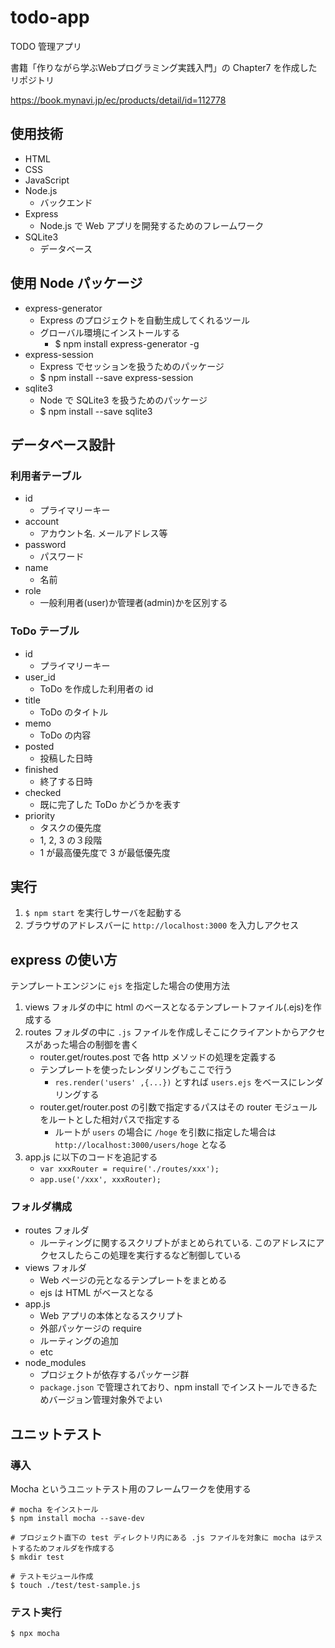 # todo-app

TODO 管理アプリ

書籍「作りながら学ぶWebプログラミング実践入門」の Chapter7 を作成したリポジトリ

https://book.mynavi.jp/ec/products/detail/id=112778


## 使用技術

* HTML
* CSS
* JavaScript
* Node.js
    * バックエンド
* Express
    * Node.js で Web アプリを開発するためのフレームワーク
* SQLite3
    * データベース

## 使用 Node パッケージ

* express-generator
    * Express のプロジェクトを自動生成してくれるツール
    * グローバル環境にインストールする
        * $ npm install express-generator -g
* express-session
    * Express でセッションを扱うためのパッケージ
    * $ npm install --save express-session
* sqlite3
    * Node で SQLite3 を扱うためのパッケージ
    * $ npm install --save sqlite3

## データベース設計

### 利用者テーブル

* id
    * プライマリーキー
* account
    * アカウント名. メールアドレス等
* password
    * パスワード
* name
    * 名前
* role
    * 一般利用者(user)か管理者(admin)かを区別する

### ToDo テーブル

* id
    * プライマリーキー
* user_id
    * ToDo を作成した利用者の id
* title
    * ToDo のタイトル
* memo
    * ToDo の内容
* posted
    * 投稿した日時
* finished
    * 終了する日時
* checked
    * 既に完了した ToDo かどうかを表す
* priority
    * タスクの優先度
    * 1, 2, 3 の３段階
    * 1 が最高優先度で 3 が最低優先度


## 実行

1. `$ npm start` を実行しサーバを起動する
1. ブラウザのアドレスバーに `http://localhost:3000` を入力しアクセス

## express の使い方

テンプレートエンジンに `ejs` を指定した場合の使用方法

1. views フォルダの中に html のベースとなるテンプレートファイル(.ejs)を作成する
1. routes フォルダの中に `.js` ファイルを作成しそこにクライアントからアクセスがあった場合の制御を書く
    * router.get/routes.post で各 http メソッドの処理を定義する
    * テンプレートを使ったレンダリングもここで行う
        * `res.render('users' ,{...})` とすれば `users.ejs` をベースにレンダリングする
    * router.get/router.post の引数で指定するパスはその router モジュールをルートとした相対パスで指定する
        * ルートが `users` の場合に `/hoge` を引数に指定した場合は `http://localhost:3000/users/hoge` となる
1. app.js に以下のコードを追記する
    * `var xxxRouter = require('./routes/xxx');`
    * `app.use('/xxx', xxxRouter);`

### フォルダ構成

* routes フォルダ
    * ルーティングに関するスクリプトがまとめられている. このアドレスにアクセスしたらこの処理を実行するなど制御している
* views フォルダ
    * Web ページの元となるテンプレートをまとめる
    * ejs は HTML がベースとなる
* app.js
    * Web アプリの本体となるスクリプト
    * 外部パッケージの require
    * ルーティングの追加
    * etc
* node_modules
    * プロジェクトが依存するパッケージ群
    * `package.json` で管理されており、npm install でインストールできるためバージョン管理対象外でよい

## ユニットテスト

### 導入

Mocha というユニットテスト用のフレームワークを使用する

    # mocha をインストール
    $ npm install mocha --save-dev

    # プロジェクト直下の test ディレクトリ内にある .js ファイルを対象に mocha はテストするためフォルダを作成する
    $ mkdir test

    # テストモジュール作成
    $ touch ./test/test-sample.js

### テスト実行

    $ npx mocha

